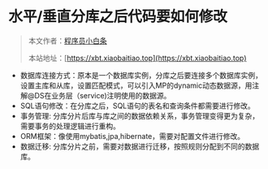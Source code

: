 # 水平/垂直分库之后代码要如何修改

> 本文作者：[程序员小白条](https://github.com/luoye6)
>
> 本站地址：[https://xbt.xiaobaitiao.top](https://xbt.xiaobaitiao.top)

- 数据库连接方式：原本是一个数据库实例，分库之后要连接多个数据库实例，设置主库和从库，设置匹配模式，可以引入MP的dynamic动态数据源，用注解@DS在业务层（service)注明使用的数据源。
- SQL语句修改：在分库之后，SQL语句的表名和查询条件都需要进行修改。
- 事务管理: 分库分片后库与库之间的数据依赖关系，事务管理变得更为复杂，需要事务的处理逻辑进行重构。
- ORM框架：像使用mybatis,jpa,hibernate，需要对配置文件进行修改。
- 数据迁移: 分库分片之前，需要对数据进行迁移，按照规则分配到不同的数据库。